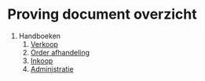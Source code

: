 # Proving document overzicht

  1. Handboeken
      1. [Verkoop](Handboek-Verkoop)
      1. [Order afhandeling](Handboek-Order-afhandeling)
      1. [Inkoop](Handboek-Inkoop)
      1. [Administratie](Handboek-Administratie)
  
